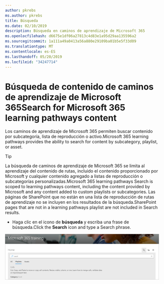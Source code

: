```yaml
---
author: pkrebs
ms.author: pkrebs
title: Búsqueda
ms.date: 02/10/2019
description: Búsqueda en caminos de aprendizaje de Microsoft 365
ms.openlocfilehash: d6675e1df06a27813c4d83e1a95d29aa135596a2
ms.sourcegitcommit: 1a111a49a0413a56a880e29109ba01b5e5f33d09
ms.translationtype: MT
ms.contentlocale: es-ES
ms.lasthandoff: 05/20/2019
ms.locfileid: "34247714"
---
```

# <a name="search-for-microsoft-365-learning-pathways-content"></a><span data-ttu-id="e6347-103">Búsqueda de contenido de caminos de aprendizaje de Microsoft 365</span><span class="sxs-lookup"><span data-stu-id="e6347-103">Search for Microsoft 365 learning pathways content</span></span>

<span data-ttu-id="e6347-104">Los caminos de aprendizaje de Microsoft 365 permiten buscar contenido por subcategoría, lista de reproducción o activo.</span><span class="sxs-lookup"><span data-stu-id="e6347-104">Microsoft 365 learning pathways provides the ability to search for content by subcategory, playlist, or asset.</span></span> 

> [!TIP]
> <span data-ttu-id="e6347-105">La búsqueda de caminos de aprendizaje de Microsoft 365 se limita al aprendizaje del contenido de rutas, incluido el contenido proporcionado por Microsoft y cualquier contenido agregado a listas de reproducción o subcategorías personalizadas.</span><span class="sxs-lookup"><span data-stu-id="e6347-105">Microsoft 365 learning pathways Search is scoped to learning pathways content, including the content provided by Microsoft and any content added to custom playlists or subcategories.</span></span> <span data-ttu-id="e6347-106">Las páginas de SharePoint que no están en una lista de reproducción de rutas de aprendizaje no se incluyen en los resultados de la búsqueda.</span><span class="sxs-lookup"><span data-stu-id="e6347-106">SharePoint pages that are not in a learning pathways playlist are not included in Search results.</span></span>     

- <span data-ttu-id="e6347-107">Haga clic en el icono de **búsqueda** y escriba una frase de búsqueda.</span><span class="sxs-lookup"><span data-stu-id="e6347-107">Click the **Search** icon and type a Search phrase.</span></span> 

![CG-Search. png](media/cg-search.png)

